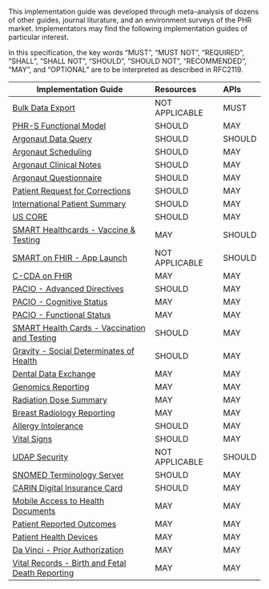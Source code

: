 This implementation guide was developed through meta-analysis of dozens of other guides, journal liturature, and an environment surveys of the PHR market.  Implementators may find the following implementation guides of particular interest.

In this specification, the key words “MUST”, “MUST NOT”, “REQUIRED”, “SHALL”, “SHALL NOT”, “SHOULD”, “SHOULD NOT”, “RECOMMENDED”, “MAY”, and “OPTIONAL” are to be interpreted as described in RFC2119.

| Implementation Guide  | Resources | APIs |
| --------------------- | :-------- | :-------- | 
| [Bulk Data Export](https://build.fhir.org/ig/HL7/bulk-data/export.html) | NOT APPLICABLE | MUST |
| [PHR-S Functional Model](https://www.hl7.org/implement/standards/product_brief.cfm?product_id=88) | SHOULD | MAY |
| [Argonaut Data Query](http://www.fhir.org/guides/argonaut/r2/) | SHOULD | SHOULD |
| [Argonaut Scheduling](http://fhir.org/guides/argonaut/scheduling/) | SHOULD | MAY |
| [Argonaut Clinical Notes](http://fhir.org/guides/argonaut/clinicalnotes/) | SHOULD | MAY |
| [Argonaut Questionnaire](http://fhir.org/guides/argonaut/questionnaire/) | SHOULD | MAY |
| [Patient Request for Corrections](https://build.fhir.org/ig/HL7/fhir-patient-correction/) | SHOULD | MAY |
| [International Patient Summary](http://hl7.org/fhir/uv/ips/) | SHOULD | MAY |
| [US CORE](https://www.hl7.org/fhir/us/core/) | SHOULD | MAY |
| [SMART Healthcards - Vaccine & Testing](https://build.fhir.org/ig/HL7/fhir-shc-vaccination-ig/index.html) | MAY | SHOULD |
| [SMART on FHIR - App Launch](https://hl7.org/fhir/smart-app-launch/) | NOT APPLICABLE | SHOULD |
| [C-CDA on FHIR](http://hl7.org/fhir/us/ccda/) | MAY | MAY |
| [PACIO - Advanced Directives](https://build.fhir.org/ig/HL7/fhir-pacio-adi/) | SHOULD | MAY |
| [PACIO - Cognitive Status](https://build.fhir.org/ig/HL7/fhir-pacio-cognitive-status/) | MAY | MAY |
| [PACIO - Functional Status](https://build.fhir.org/ig/HL7/fhir-pacio-functional-status/) | MAY | MAY |
| [SMART Health Cards - Vaccination and Testing](https://build.fhir.org/ig/HL7/fhir-shc-vaccination-ig/) | SHOULD | MAY |
| [Gravity - Social Determinates of Health](https://build.fhir.org/ig/HL7/fhir-sdoh-clinicalcare/) | SHOULD | MAY |
| [Dental Data Exchange](https://build.fhir.org/ig/HL7/dental-data-exchange/) | MAY | MAY |
| [Genomics Reporting](https://build.fhir.org/ig/HL7/genomics-reporting/artifacts.html) | MAY | MAY |
| [Radiation Dose Summary](https://build.fhir.org/ig/HL7/fhir-radiation-dose-summary-ig/) | MAY | MAY |
| [Breast Radiology Reporting](https://build.fhir.org/ig/HL7/fhir-breast-radiology-ig/) | MAY | MAY |
| [Allergy Intolerance](https://build.fhir.org/ig/hl7ch/ch-allergyintolerance/document.html) | SHOULD | MAY |
| [Vital Signs](https://build.fhir.org/ig/HL7/cimi-vital-signs/) | SHOULD | MAY |
| [UDAP Security](https://build.fhir.org/ig/HL7/fhir-udap-security-ig/) | NOT APPLICABLE | SHOULD |
| [SNOMED Terminology Server](https://build.fhir.org/ig/IHTSDO/snomed-ig/) | SHOULD | MAY |
| [CARIN Digital Insurance Card](https://build.fhir.org/ig/HL7/carin-digital-insurance-card/) | SHOULD | MAY |
| [Mobile Access to Health Documents](https://profiles.ihe.net/ITI/MHD/) | MAY | MAY |
| [Patient Reported Outcomes](http://hl7.org/fhir/us/patient-reported-outcomes/2019May/index.html) | MAY | MAY |
| [Patient Health Devices](http://hl7.org/fhir/uv/phd/2019May/) | MAY | MAY |
| [Da Vinci - Prior Authorization](http://hl7.org/fhir/us/davinci-pas/) | MAY | MAY |
| [Vital Records -  Birth and Fetal Death Reporting](http://hl7.org/fhir/us/bfdr/artifacts.html) | MAY | MAY |

